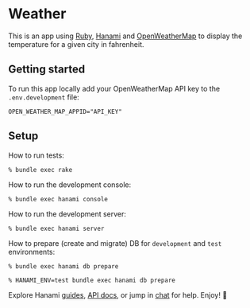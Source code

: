 # Weather

This is an app using [Ruby](https://www.ruby-lang.org), [Hanami](https://hanamirb.org) and [OpenWeatherMap](https://openweathermap.org/api) to display the temperature for a given city in fahrenheit.

## Getting started

To run this app locally add your OpenWeatherMap API key to the `.env.development` file:

```
OPEN_WEATHER_MAP_APPID="API_KEY"
```

## Setup

How to run tests:

```
% bundle exec rake
```

How to run the development console:

```
% bundle exec hanami console
```

How to run the development server:

```
% bundle exec hanami server
```

How to prepare (create and migrate) DB for `development` and `test` environments:

```
% bundle exec hanami db prepare

% HANAMI_ENV=test bundle exec hanami db prepare
```

Explore Hanami [guides](http://hanamirb.org/guides/), [API docs](http://docs.hanamirb.org/1.2.0/), or jump in [chat](http://chat.hanamirb.org) for help. Enjoy! 🌸
